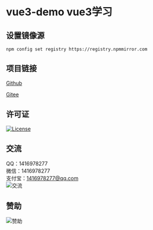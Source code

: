 # vue3-demo vue3学习

## 设置镜像源
`npm config set registry https://registry.npmmirror.com`

## 项目链接
[Github](https://github.com/ALI1416/vue3-demo)

[Gitee](https://gitee.com/ALI1416/vue3-demo)

## 许可证
[![License](https://img.shields.io/badge/license-BSD-brightgreen)](https://opensource.org/licenses/BSD-3-Clause)

## 交流
QQ：1416978277  
微信：1416978277  
支付宝：1416978277@qq.com  
![交流](https://cdn.jsdelivr.net/gh/ALI1416/ALI1416/image/contact.png)

## 赞助
![赞助](https://cdn.jsdelivr.net/gh/ALI1416/ALI1416/image/donate.png)
